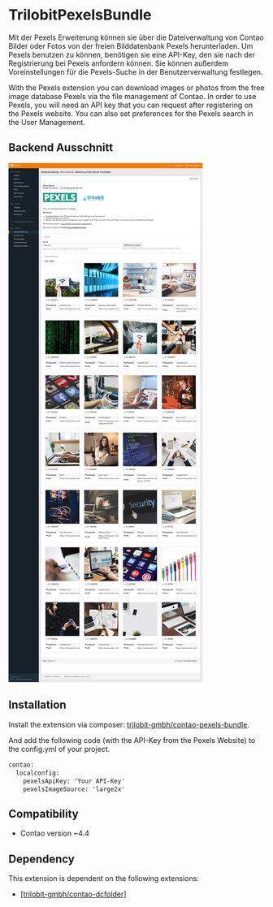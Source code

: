 TrilobitPexelsBundle
==============================================

Mit der Pexels Erweiterung können sie über die Dateiverwaltung von Contao Bilder oder Fotos von der freien Bilddatenbank Pexels herunterladen. Um Pexels benutzen zu können, benötigen sie eine API-Key, den sie nach der Registrierung bei Pexels anfordern können. Sie können außerdem Voreinstellungen für die Pexels-Suche in der Benutzerverwaltung festlegen.


With the Pexels extension you can download images or photos from the free image database Pexels via the file management of Contao. In order to use Pexels, you will need an API key that you can request after registering on the Pexels website. You can also set preferences for the Pexels search in the User Management.


Backend Ausschnitt
------------

![Backend Ausschnitt](docs/images/contao-pexels-bundle.png?raw=true "TrilobitPexelsBundle")


Installation
------------

Install the extension via composer: [trilobit-gmbh/contao-pexels-bundle](https://packagist.org/packages/trilobit-gmbh/contao-pexels-bundle).

And add the following code (with the API-Key from the Pexels Website) to the config.yml of your project.

    contao:
      localconfig:
        pexelsApiKey: 'Your API-Key'
        pexelsImageSource: 'large2x'


Compatibility
-------------

- Contao version ~4.4


Dependency
----------

This extension is dependent on the following extensions:

- [[trilobit-gmbh/contao-dcfolder]](https://packagist.org/packages/trilobit-gmbh/contao-dcfolder)
